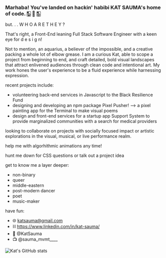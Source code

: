 ### Marhaba! You've landed on hackin' habibi KAT SAUMA's home of code. 🀣 🧿 🀢
<!--
**kat-sauma/kat-sauma** is a ✨ _special_ ✨ repository because its `README.md` (this file) appears on your GitHub profile. -->

but. . .  W H O   A R E   T H E Y   ?
 
That's right, a Front-End leaning Full Stack Software Engineer with a keen eye for d e s i g n! 

Not to mention, an aquarius, a believer of the impossible, and a creative packing a whole lot of elbow grease. 
I am a curious Kat, able to scope a project from beginning to end, and craft detailed, bold visual landscapes that attract enlivened audiences through clean code and intentional art. My work hones the user's experience to be a fluid experience while harnessing expression. 

recent projects include: 
* volunteering back-end services in Javascript to the Black Resilience Fund
* designing and developing an npm package Pixel Pusher! --> a pixel painting app for the Terminal to make visual poems
* design and front-end services for a startup app Support System to provide marginalized communities with a search for medical providers


looking to collaborate on projects with socially focused impact or artistic explorations in the visual, musical, or live performance realm.


help me with algorhithmic animations any time!


hunt me down for CSS questions or talk out a project idea


get to know me a layer deeper:
* non-binary
* queer
* middle-eastern
* post-modern dancer
* poet
* music-maker

have fun:
- 🌐  katsauma@gmail.com
- ⛓  https://www.linkedin.com/in/kat-sauma/
- 🐣  @KatSauma
- 📺  @sauma_mvmt____


![Kat's GitHub stats](https://github-readme-stats.vercel.app/api?username=kat-sauma&theme=buefy&show_icons=true)
